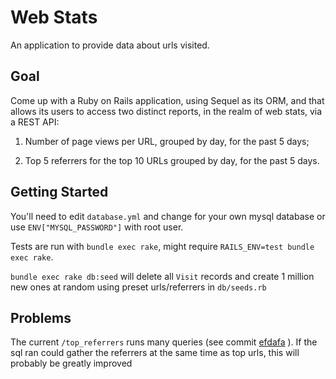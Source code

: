 # Web Stats

An application to provide data about urls visited.

## Goal

Come up with a Ruby on Rails application, using Sequel as its ORM, and that allows its users to access two distinct reports, in the realm of web stats, via a REST API:

1. Number of page views per URL, grouped by day, for the past 5 days;

2. Top 5 referrers for the top 10 URLs grouped by day, for the past 5 days.

## Getting Started

You'll need to edit `database.yml` and change for your own mysql database or use `ENV["MYSQL_PASSWORD"]` with root user.

Tests are run with `bundle exec rake`, might require `RAILS_ENV=test bundle exec rake`.

`bundle exec rake db:seed` will delete all `Visit` records and create 1 million new ones at random using preset urls/referrers in `db/seeds.rb`

## Problems

The current `/top_referrers` runs many queries (see commit [efdafa](https://github.com/dalexj/web_stats_challenge/commit/efdafac1dc47f0d6aed237528f22d4a1c0c38b0e) ). If the sql ran could gather the referrers at the same time as top urls, this will probably be greatly improved

